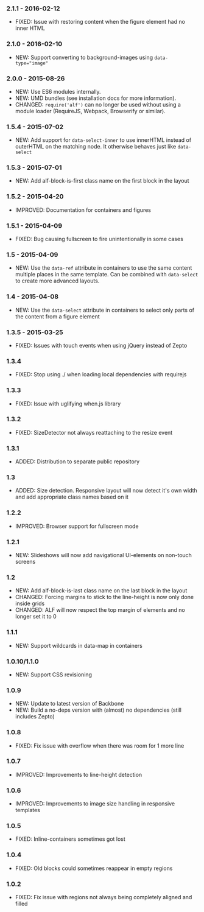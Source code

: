 ### 2.1.1 - 2016-02-12
* FIXED: Issue with restoring content when the figure element had no inner HTML

### 2.1.0 - 2016-02-10
* NEW: Support converting to background-images using `data-type="image"`

### 2.0.0 - 2015-08-26
 * NEW: Use ES6 modules internally.
 * NEW: UMD bundles (see installation docs for more information).
 * CHANGED: `require('alf')` can no longer be used without using a module loader (RequireJS, Webpack, Browserify or similar).

### 1.5.4 - 2015-07-02
 * NEW: Add support for `data-select-inner` to use innerHTML instead of outerHTML on the matching node. It otherwise behaves just like `data-select`

### 1.5.3 - 2015-07-01
 * NEW: Add alf-block-is-first class name on the first block in the layout

### 1.5.2 - 2015-04-20
  * IMPROVED: Documentation for containers and figures

### 1.5.1 - 2015-04-09
 * FIXED: Bug causing fullscreen to fire unintentionally in some cases

### 1.5 - 2015-04-09
 * NEW: Use the `data-ref` attribute in containers to use the same content multiple places in the same template. Can be combined with `data-select` to create more advanced layouts.

### 1.4 - 2015-04-08
 * NEW: Use the `data-select` attribute in containers to select only parts of the content from a figure element

### 1.3.5 - 2015-03-25
 * FIXED: Issues with touch events when using jQuery instead of Zepto

### 1.3.4
 * FIXED: Stop using ./ when loading local dependencies with requirejs

### 1.3.3
 * FIXED: Issue with uglifying when.js library

### 1.3.2
 * FIXED: SizeDetector not always reattaching to the resize event

### 1.3.1
 * ADDED: Distribution to separate public repository

### 1.3
 * ADDED: Size detection. Responsive layout will now detect it's own width and add appropriate class names based on it

### 1.2.2
 * IMPROVED: Browser support for fullscreen mode

### 1.2.1
 * NEW: Slideshows will now add navigational UI-elements on non-touch screens

### 1.2
 * NEW: Add alf-block-is-last class name on the last block in the layout
 * CHANGED: Forcing margins to stick to the line-height is now only done inside grids
 * CHANGED: ALF will now respect the top margin of elements and no longer set it to 0

### 1.1.1
 * NEW: Support wildcards in data-map in containers

### 1.0.10/1.1.0
 * NEW: Support CSS revisioning

### 1.0.9
 * NEW: Update to latest version of Backbone
 * NEW: Build a no-deps version with (almost) no dependencies (still includes Zepto)

### 1.0.8
 * FIXED: Fix issue with overflow when there was room for 1 more line

### 1.0.7
 * IMPROVED: Improvements to line-height detection

### 1.0.6
 * IMPROVED: Improvements to image size handling in responsive templates

### 1.0.5
 * FIXED: Inline-containers sometimes got lost

### 1.0.4
 * FIXED: Old blocks could sometimes reappear in empty regions

### 1.0.2
 * FIXED: Fix issue with regions not always being completely aligned and filled

